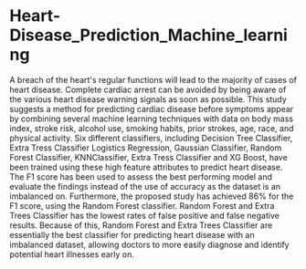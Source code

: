 # Heart-Disease_Prediction_Machine_learning
A breach of the heart's regular functions will lead to the majority of cases of heart disease. Complete cardiac arrest can be avoided by being aware of the various heart disease warning signals as soon as possible. This study suggests a method for predicting cardiac disease before symptoms appear by combining several machine learning techniques with data on body mass index, stroke risk, alcohol use, smoking habits, prior strokes, age, race, and physical activity. Six different classifiers, including Decision Tree Classifier, Extra Tress Classifier Logistics Regression,  Gaussian Classifier, Random Forest Classifier, KNNClassifier, Extra Tress Classifier and XG Boost, have been trained using these high feature attributes to predict heart disease. The F1 score has been used  to assess the best performing model and evaluate the findings instead of the use of accuracy as the dataset is an imbalanced on.  Furthermore, the proposed study has achieved 86% for the F1 score, using the Random Forest classifier. Random Forest and Extra Trees Classifier has the lowest rates of false positive and false negative results. Because of this, Random Forest and Extra Trees Classifier are essentially the best classifier for predicting heart disease with an imbalanced dataset, allowing doctors to more easily  diagnose and identify potential heart illnesses early on.
